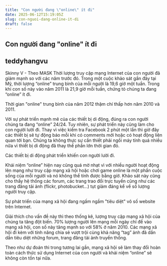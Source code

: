 ```yaml
---
title: "Con người đang \"online\" ít đi"
date: 2025-06-12T15:19:05Z
slug: con-nguoi-dang-online-it-di
draft: false
---
```


## Con người đang "online" ít đi

## teddyhangvu

Skinny V - Theo MASK
Thời lượng truy cập mạng Internet của con người đã giảm mạnh so với các năm trước đó.
Trong một cuộc khảo sát gần đây tại Mỹ, thời lượng “online” trung bình của mỗi người là 19,6 giờ một tuần. Trong khi con số này vào năm 2011 là 21,9 giờ mỗi tuần, chứng tỏ chúng ta đang “online” ít đi.
 

Thời gian "online" trung bình của năm 2012 thậm chí thấp hơn năm 2010 và 2011.
 
Với sự phát triển mạnh mẽ của các thiết bị di động, đúng ra con người chúng ta đang “online” 24/24. Tuy nhiên, sự phát triển này cũng làm cho con người lười đi. Thay vì việc kiểm tra Facebook 2 phút một lần thì giờ đây các thiết bị sẽ tự động báo mỗi khi có comments mới hoặc có hoạt động liên quan tới bạn. Chúng ta không thực sự cần thiết phải ngồi máy tính quá nhiều nữa vì thiết bị di động đã thay thế phần lớn thời gian đó.
 

Các thiết bị di động phát triển khiến con người lười đi.
 
Khái niệm “online” hiện nay cũng quá mờ nhạt vì với nhiều người hoạt động lên mạng như truy cập mạng xã hội hoặc chơi game online là một phần cuộc sống của mỗi người và nó không thể tính được bằng giờ. Khảo sát này cũng cho thấy hệ thống các forum, các trang trao đổi trực tuyến cũng như các trang đăng tải ảnh (flickr, photobucket...) tụt giảm đáng kể về số lượng người truy cập.
 

Sự phát triển của mạng xã hội đang ngấm ngầm "tiêu diệt" vô số website trên Internet.
 
Giải thích cho vấn đề này thì theo thống kê, lượng truy cập mạng xã hội của chúng ta tăng đột biến. 70% lượng người lên mạng mỗi ngày chỉ để vào mạng xã hội, con số này tăng mạnh so với 58% ở năm 2010. Các mạng xã hội đi kèm với tính năng chia sẻ vượt trội cùng khả năng “tag” ảnh đã dần dần tiêu diệt những forum, trang đăng tải ảnh truyền thống.
 
Theo như dự đoán thì trong tương lai gần, mạng xã hội sẽ làm thay đổi hoàn toàn cách thức sử dụng Internet của con người và khái niệm “online” sẽ không còn tồn tại nữa.